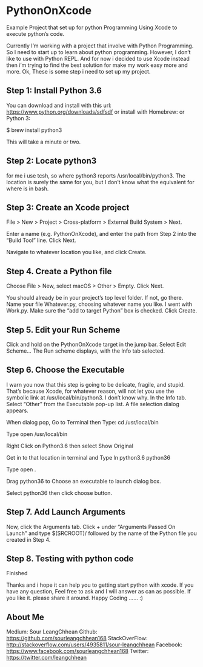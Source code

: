 # PythonOnXcode
Example Project that set up for python Programming
Using Xcode to execute python’s code.

Currently I’m working with a project that involve with Python Programming. So I need to start up to learn about python programming. However, I don’t like to use with Python REPL. And for now i decided to use Xcode instead then i’m trying to find the best solution for make my work easy more and more.
Ok, These is some step i need to set up my project.
## Step 1: Install Python 3.6
You can download and install with this url: https://www.python.org/downloads/sdfsdf
or install with Homebrew: or Python 3:

$ brew install python3

This will take a minute or two.
## Step 2: Locate python3
for me i use tcsh, so where python3 reports /usr/local/bin/python3. The location is surely the same for you, but I don’t know what the equivalent for where is in bash.
## Step 3: Create an Xcode project
File > New > Project > Cross-platform > External Build System > Next.

Enter a name (e.g. PythonOnXcode), and enter the path from Step 2 into the “Build Tool” line. Click Next.

Navigate to whatever location you like, and click Create.
## Step 4. Create a Python file
Choose File > New, select macOS > Other > Empty. Click Next.

You should already be in your project’s top level folder. If not, go there. Name your file Whatever.py, choosing whatever name you like. I went with Work.py. Make sure the “add to target Python” box is checked. Click Create.

## Step 5. Edit your Run Scheme
Click and hold on the PythonOnXcode target in the jump bar. Select Edit Scheme…
The Run scheme displays, with the Info tab selected.

## Step 6. Choose the Executable
I warn you now that this step is going to be delicate, fragile, and stupid. That’s because Xcode, for whatever reason, will not let you use the symbolic link at /usr/local/bin/python3. I don’t know why.
In the Info tab. Select “Other” from the Executable pop-up list. A file selection dialog appears.

When dialog pop, Go to Terminal then Type: cd /usr/local/bin

Type open /usr/local/bin

Right Click on Python3.6 then select Show Original

Get in to that location in terminal and Type ln python3.6 python36

Type open .

Drag python36 to Choose an executable to launch dialog box.

Select python36 then click choose button.

## Step 7. Add Launch Arguments
Now, click the Arguments tab. Click + under “Arguments Passed On Launch” and type $(SRCROOT)/ followed by the name of the Python file you created in Step 4.

## Step 8. Testing with python code

Finished

Thanks and i hope it can help you to getting start python with xcode. If you have any question, Feel free to ask and I will answer as can as possible. If you like it. please share it around. Happy Coding …… :)
## About Me
Medium: Sour LeangChhean
Github: https://github.com/sourleangchhean168
StackOverFlow: http://stackoverflow.com/users/4935811/sour-leangchhean
Facebook: https://www.facebook.com/sourleangchhean168
Twitter: https://twitter.com/leangchhean
